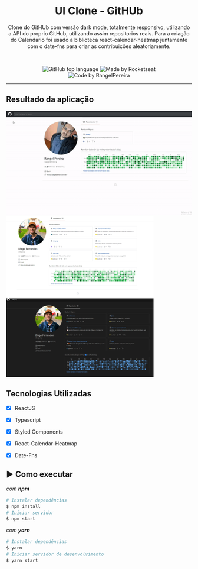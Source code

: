 <h1 align="center">
UI Clone - GitHUb
</h1>

<p align="center">Clone do GitHUb com versão dark mode, totalmente responsivo, utilizando a API do proprio GitHub, utilizando assim repositorios reais.
Para a criação do Calendario foi usado a biblioteca react-calendar-heatmap juntamente com o date-fns para criar as contribuições aleatoriamente.</p><br>

<p align="center">
  <img alt="GitHub top language" src="https://img.shields.io/github/languages/top/rangelPereira/clone-Twitter?style=for-the-badge&logo=typescript">
  <img alt="Made by Rocketseat" src="https://img.shields.io/badge/made%20by-Rocketseat-%237519C1?style=for-the-badge"><br/>
  <img alt="Code by RangelPereira" src="https://img.shields.io/badge/Code%20by-RangelPereira-%237519C1?style=for-the-badge"><br/>
</p>

<hr>







## Resultado da aplicação


<img  src="./git/DarkMode.gif" width="800" />
<img  src="./git/Img.jpg"  width="400" float="left" />
<img  src="./git/img-dark.jpg"  width="400" />

</div>




## Tecnologias Utilizadas

- [X] ReactJS
- [X] Typescript
- [X] Styled Components
- [X] React-Calendar-Heatmap
- [X] Date-Fns



## :arrow_forward: Como executar

_com **npm**_

```bash
# Instalar dependências
$ npm install
# Iniciar servidor
$ npm start
```

_com **yarn**_

```bash
# Instalar dependências
$ yarn
# Iniciar servidor de desenvolvimento
$ yarn start
```
